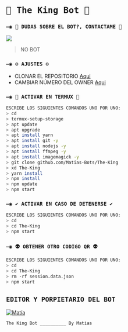 # `💫 The King Bot 💫`

### `—◉ 👑 DUDAS SOBRE EL BOT?, CONTACTAME 👑`
<a href="http://wa.me/595985958156" target="blank"><img src="https://img.shields.io/badge/Matías🇵🇾-25D366?style=for-the-badge&logo=whatsapp&logoColor=white" /></a>
> NO BOT

### `—◉ ⚙️ AJUSTES ⚙️`
- CLONAR EL REPOSITORIO [Aqui](https://github.com/BrunoSobrino/SimpleBot/fork)
- CAMBIAR NÚMERO DEL OWNER [Aqui](https://github.com/BrunoSobrino/SimpleBot/blob/master/config.js)

### `—◉ 👾 ACTIVAR EN TERMUX 👾`
```bash
ESCRIBE LOS SIGUIENTES COMANDOS UNO POR UNO:
> cd
> termux-setup-storage
> apt update 
> apt upgrade 
> apt install yarn 
> apt install git -y
> apt install nodejs -y
> apt install ffmpeg -y
> apt install imagemagick -y
> git clone github.com/Matias-Bots/The-King
> xd The-King
> yarn install
> npm install
> npm update
> npm start
```

### `—◉ ✔️ ACTIVAR EN CASO DE DETENERSE ✔️`
```bash
ESCRIBE LOS SIGUIENTES COMANDOS UNO POR UNO:
> cd 
> cd The-King
> npm start
```

### `—◉ 👽 OBTENER OTRO CODIGO QR 👽`
```bash
ESCRIBE LOS SIGUIENTES COMANDOS UNO POR UNO:
> cd 
> cd The-King
> rm -rf session.data.json
> npm start
```

## `EDITOR Y PORPIETARIO DEL BOT` 
[![Matía](https://avatars.githubusercontent.com/u/90165013?s=400&u=946f5c00c527c7e6fa2ef5148c6ad56270bb600e&v=4size=100)](https://github.com/Matias-Bots/) 

`The King Bot __________ By Matias`
